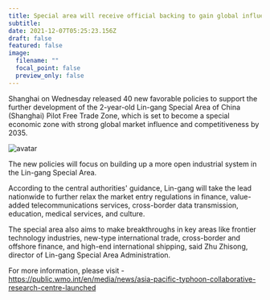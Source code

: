 ```yaml
---
title: Special area will receive official backing to gain global influence
subtitle: 
date: 2021-12-07T05:25:23.156Z
draft: false
featured: false
image:
  filename: ""
  focal_point: false
  preview_only: false
---
```


Shanghai on Wednesday released 40 new favorable policies to support the further development of the 2-year-old Lin-gang Special Area of China (Shanghai) Pilot Free Trade Zone, which is set to become a special economic zone with strong global market influence and competitiveness by 2035.

![avatar](D:\assets\image.jpg "scene")

The new policies will focus on building up a more open industrial system in the Lin-gang Special Area.

According to the central authorities' guidance, Lin-gang will take the lead nationwide to further relax the market entry regulations in finance, value-added telecommunications services, cross-border data transmission, education, medical services, and culture.

The special area also aims to make breakthroughs in key areas like frontier technology industries, new-type international trade, cross-border and offshore finance, and high-end international shipping, said Zhu Zhisong, director of Lin-gang Special Area Administration.

<!--more-->

For more information, please visit -
https://public.wmo.int/en/media/news/asia-pacific-typhoon-collaborative-research-centre-launched
